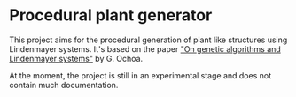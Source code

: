 # Procedural plant generator

This project aims for the procedural generation of plant like structures using Lindenmayer systems.
It's based on the paper ["On genetic algorithms and Lindenmayer systems"](https://scholar.google.com/scholar?q=On%20genetic%20algorithms%20and%20Lindenmayer%20systems) by G. Ochoa.

At the moment, the project is still in an experimental stage and does not contain much documentation.

